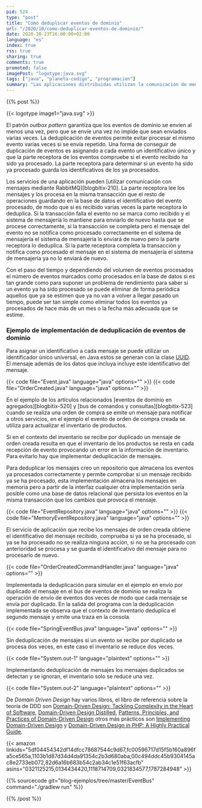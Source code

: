 ```yaml
---
pid: 524
type: "post"
title: "Cómo deduplicar eventos de dominio"
url: "/2020/10/como-deduplicar-eventos-de-dominio/"
date: 2020-10-23T16:00:00+02:00
language: "es"
index: true
rss: true
sharing: true
comments: true
promoted: false
imagePost: "logotype:java.svg"
tags: ["java", "planeta-codigo", "programacion"]
summary: "Las aplicaciones distribuidas utilizan la comunicación de mensajes para notificar de la ocurrencia de ciertos eventos en el sistema que los interesados reciben. En el envío y recepción de mensajes pueden ocurrir dos situaciones que hay que manejar, una es garantizar que cada mensaje se envíe al menos una vez para lo que se emplea el patrón _outbox pattern_ y la segunda es no procesar un evento recibido por duplicado para lo que se emplea deduplicación de mensajes."
---
```


{{% post %}}

{{< logotype image1="java.svg" >}}

El patrón _outbox pattern_ garantiza que los eventos de dominio se envíen al menos una vez, pero que se envíe una vez no impide que sean enviados varias veces. La deduplicación de eventos permite evitar procesar el mismo evento varias veces si se envía repetido. Una forma de conseguir de duplicación de eventos es asignando a cada evento un identificativo único y que la parte receptora de los eventos compruebe si el evento recibido ha sido ya procesado. La parte receptora para determinar si un evento ha sido ya procesado guarda los identificativos de los ya procesados.

Los servicios de una aplicación pueden [utilizar comunicación con mensajes mediante RabbitMQ][blogbitix-210]. La parte receptora lee los mensajes y los procesa en la misma transacción que el resto de operaciones guardando en la base de datos el identificativo del evento procesado, de modo que si es recibido varias veces la parte receptora lo deduplica. Si la transacción falla el evento no se marca como recibido y el sistema de mensajería lo mantiene para enviarlo de nuevo hasta que se procese correctamente, si la transacción se completa pero el mensaje del evento no se notifica como procesado correctamente en el sistema de mensajería el sistema de mensajería lo enviará de nuevo pero la parte receptora lo deduplica. Si la parte receptora completa la transacción y notifica como procesado el mensaje en el sistema de mensajería el sistema de mensajería ya no lo enviará de nuevo.

Con el paso del tiempo y dependiendo del volumen de eventos procesados el número de eventos marcados como procesados en la base de datos si es tan grande como para suponer un problema de rendimiento para saber si un evento ya ha sido procesado se puede eliminar de forma periódica aquellos que ya se estimen que ya no van a volver a llegar pasado un tiempo, puede ser tan simple como eliminar todos los eventos ya procesados de hace más de un mes o la fecha más adecuada que se estime.

### Ejemplo de implementación de deduplicación de eventos de dominio

Para asignar un identificativo a cada mensaje se puede utilizar un identificador único universal, en Java estos se generan con la clase [UUID](javadoc11:java.base/java/util/UUID.html). El mensaje además de los datos que incluya incluye este identificativo del mensaje.

{{< code file="Event.java" language="java" options="" >}}
{{< code file="OrderCreated.java" language="java" options="" >}}

En el ejemplo de los artículos relacionados [eventos de dominio en agregados][blogbitix-520] y [bus de comandos y consultas][blogbitix-523] cuando se realiza una orden de compra se emite un mensaje para notificar a otros servicios, en el ejemplo el evento de orden de compra creada se utiliza para actualizar el inventario de productos.

Si en el contexto del inventario se recibe por duplicado un mensaje de orden creada resulta en que el inventario de los productos se resta en cada recepción de evento provocando un error en la información de inventario. Para evitarlo hay que implementar deduplicación de mensajes.

Para deduplicar los mensajes creo un repositorio que almacena los eventos ya procesados correctamente y permite comprobar si un mensaje recibido ya se ha procesado, esta implementación almacena los mensajes en memoria pero a partir de la interfaz cualquier otra implementación sería posible como una base de datos relacional que persista los eventos en la misma transacción que los cambios que provoca el mensaje.

{{< code file="EventRepository.java" language="java" options="" >}}
{{< code file="MemoryEventRepository.java" language="java" options="" >}}

El servicio de aplicación que recibe los mensajes de orden creada obtiene el identificativo del mensaje recibido, comprueba si ya se ha procesado, si ya se ha procesado no se realiza ninguna acción, si no se ha procesado con anterioridad se procesa y se guarda el identificativo del mensaje para no procesarlo de nuevo.

{{< code file="OrderCreatedCommandHandler.java" language="java" options="" >}}

Implementada la deduplicación para simular en el ejemplo en envío por duplicado el mensaje en el bus de eventos de dominio se realiza la operación de envío de eventos dos veces de modo que cada mensaje se envía por duplicado. En la salida del programa con la deduplicación implementada se observa que el contexto de inventario deduplica el segundo mensaje y emite una traza en la consola.

{{< code file="SpringEventBus.java" language="java" options="" >}}

Sin deduplicación de mensajes si un evento se recibe por duplicado se procesa dos veces, en este caso el inventario se reduce dos veces.

{{< code file="System.out-1" language="plaintext" options="" >}}

Implementando deduplicación de mensajes los mensajes duplicados se detectan y se ignoran, el inventario solo se reduce una vez.

{{< code file="System.out-2" language="plaintext" options="" >}}

De _Domain Driven Design_ hay varios libros, el libro de referencia sobre la teoría de DDD son [Domain-Driven Design: Tackling Complexity in the Heart of Software](https://amzn.to/33JmDkv), [Domain-Driven Design Distilled](https://amzn.to/34HkDbA), [Patterns, Principles, and Practices of Domain-Driven Design](https://amzn.to/3ojRzQy) otros más prácticos son [Implementing Domain-Driven Design](https://amzn.to/34yeDSk) y [Domain-Driven Design in PHP: A Highly Practical Guide](https://amzn.to/2SJe2HW).

{{< amazon
    linkids="5df04454342df14dfcc78687544c9d67,fc00596717d15f5b160a896fa5ce565a,1103b1d87d34d4da91354c2b3d680aba,00c494ddc45b9304145ac8e2733eb072,82d6a16b683b54c2ab34c1e51f63acfb"
    asins="0321125215,0134434420,1118714709,0321834577,1787284948" >}}

{{% sourcecode git="blog-ejemplos/tree/master/EventBus" command="./gradlew run" %}}

{{% /post %}}
